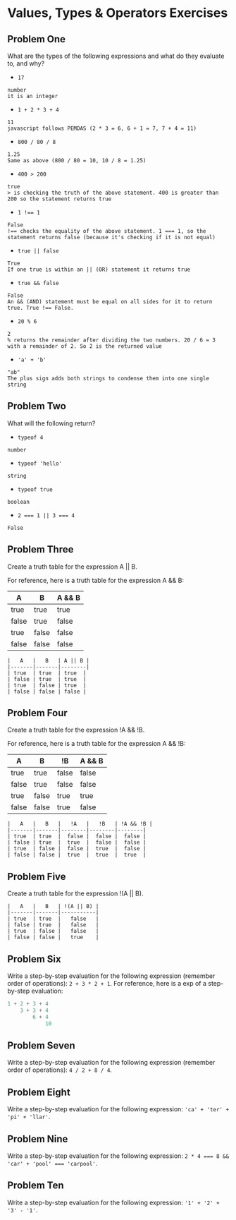 # Values, Types & Operators Exercises

## Problem One

What are the types of the following expressions and what do they evaluate to, and why?

* `17`
```
number
it is an integer
```
* `1 + 2 * 3 + 4`
```
11
javascript follows PEMDAS (2 * 3 = 6, 6 + 1 = 7, 7 + 4 = 11)
```
* `800 / 80 / 8`
```
1.25
Same as above (800 / 80 = 10, 10 / 8 = 1.25)
```
* `400 > 200`
```
true
> is checking the truth of the above statement. 400 is greater than 200 so the statement returns true
```
* `1 !== 1`
```
False
!== checks the equality of the above statement. 1 === 1, so the statement returns false (because it's checking if it is not equal)
```
* `true || false`
```
True
If one true is within an || (OR) statement it returns true
```
* `true && false`
```
False
An && (AND) statement must be equal on all sides for it to return true. True !== False.
```
* `20 % 6`
```
2
% returns the remainder after dividing the two numbers. 20 / 6 = 3 with a remainder of 2. So 2 is the returned value
```
* `'a' + 'b'`
```
"ab"
The plus sign adds both strings to condense them into one single string
```
## Problem Two

What will the following return?

* `typeof 4`
```
number
```
*  `typeof 'hello'`
```
string
```
*  `typeof true`
```
boolean
```
* `2 === 1 || 3 === 4`
```
False
```

## Problem Three

Create a truth table for the expression A || B.

For reference, here is a truth table for the expression A && B:



|   A   |   B   | A && B | 
|-------|-------|--------|
| true  | true  | true  |
| false | true  | false |
| true  | false | false |
| false | false | false | 

```
|   A   |   B   | A || B | 
|-------|-------|--------|
| true  | true  | true  |
| false | true  | true  |
| true  | false | true  |
| false | false | false | 
```


## Problem Four

Create a truth table for the expression !A && !B.

For reference, here is a truth table for the expression A && !B:



|   A   |   B   |   !B   | A && B | 
|-------|-------|--------|--------|
| true  | true  | false  | false |
| false | true  | false  | false |
| true  | false | true   | true  |
| false | false |  true  | false | 

```
|   A   |   B   |   !A   |   !B   | !A && !B | 
|-------|-------|--------|--------|--------|
| true  | true  |  false |  false |  false |
| false | true  |  true  |  false |  false |
| true  | false |  false |  true  |  false |
| false | false |  true  |  true  |  true  | 
```

## Problem Five

Create a truth table for the expression !(A || B).

```
|   A   |   B   | !(A || B) | 
|-------|-------|-----------|
| true  | true  |   false   |
| false | true  |   false   |
| true  | false |   false   |
| false | false |   true    | 
```

## Problem Six

Write a step-by-step evaluation for the following expression (remember order of operations): `2 + 3 * 2 + 1`.
  For reference, here is a exp of a step-by-step evaluation: 
  ```js
  1 + 2 + 3 + 4  
      3 + 3 + 4
          6 + 4
              10
  ```
  
 ## Problem Seven
 
 Write a step-by-step evaluation for the following expression (remember order of operations): `4 / 2 + 8 / 4`.
 
 ## Problem Eight
 
 Write a step-by-step evaluation for the following expression: `'ca' + 'ter' + 'pi' + 'llar'`.
 
 ## Problem Nine
 
 Write a step-by-step evaluation for the following expression: `2 * 4 === 8 && 'car' + 'pool' === 'carpool'`.
 
 ## Problem Ten
 
  Write a step-by-step evaluation for the following expression: `'1' + '2' + '3' - '1'`.

  
